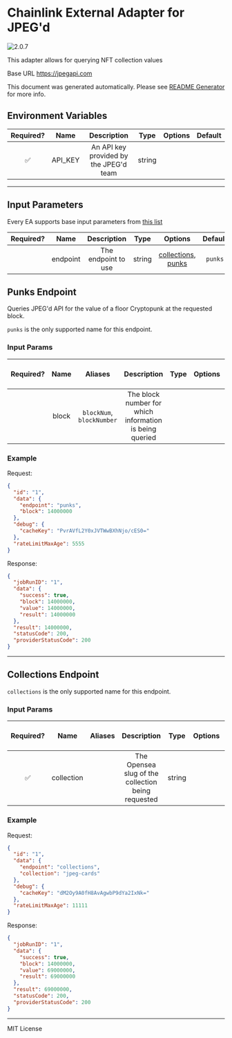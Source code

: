 # Chainlink External Adapter for JPEG'd

![2.0.7](https://img.shields.io/github/package-json/v/smartcontractkit/external-adapters-js?filename=packages/sources/jpegd/package.json)

This adapter allows for querying NFT collection values

Base URL https://jpegapi.com

This document was generated automatically. Please see [README Generator](../../scripts#readme-generator) for more info.

## Environment Variables

| Required? |  Name   |              Description               |  Type  | Options | Default |
| :-------: | :-----: | :------------------------------------: | :----: | :-----: | :-----: |
|    ✅     | API_KEY | An API key provided by the JPEG'd team | string |         |         |

---

## Input Parameters

Every EA supports base input parameters from [this list](../../core/bootstrap#base-input-parameters)

| Required? |   Name   |     Description     |  Type  |                            Options                             | Default |
| :-------: | :------: | :-----------------: | :----: | :------------------------------------------------------------: | :-----: |
|           | endpoint | The endpoint to use | string | [collections](#collections-endpoint), [punks](#punks-endpoint) | `punks` |

## Punks Endpoint

Queries JPEG'd API for the value of a floor Cryptopunk at the requested block.

`punks` is the only supported name for this endpoint.

### Input Params

| Required? | Name  |          Aliases          |                       Description                       | Type | Options | Default  | Depends On | Not Valid With |
| :-------: | :---: | :-----------------------: | :-----------------------------------------------------: | :--: | :-----: | :------: | :--------: | :------------: |
|           | block | `blockNum`, `blockNumber` | The block number for which information is being queried |      |         | `latest` |            |                |

### Example

Request:

```json
{
  "id": "1",
  "data": {
    "endpoint": "punks",
    "block": 14000000
  },
  "debug": {
    "cacheKey": "PvrAVfL2Y0xJVTWwBXhNjo/cES0="
  },
  "rateLimitMaxAge": 5555
}
```

Response:

```json
{
  "jobRunID": "1",
  "data": {
    "success": true,
    "block": 14000000,
    "value": 14000000,
    "result": 14000000
  },
  "result": 14000000,
  "statusCode": 200,
  "providerStatusCode": 200
}
```

---

## Collections Endpoint

`collections` is the only supported name for this endpoint.

### Input Params

| Required? |    Name    | Aliases |                    Description                     |  Type  | Options | Default | Depends On | Not Valid With |
| :-------: | :--------: | :-----: | :------------------------------------------------: | :----: | :-----: | :-----: | :--------: | :------------: |
|    ✅     | collection |         | The Opensea slug of the collection being requested | string |         |         |            |                |

### Example

Request:

```json
{
  "id": "1",
  "data": {
    "endpoint": "collections",
    "collection": "jpeg-cards"
  },
  "debug": {
    "cacheKey": "dM2Oy9A0fH8AvAgwbP9dYa2IxNk="
  },
  "rateLimitMaxAge": 11111
}
```

Response:

```json
{
  "jobRunID": "1",
  "data": {
    "success": true,
    "block": 14000000,
    "value": 69000000,
    "result": 69000000
  },
  "result": 69000000,
  "statusCode": 200,
  "providerStatusCode": 200
}
```

---

MIT License
